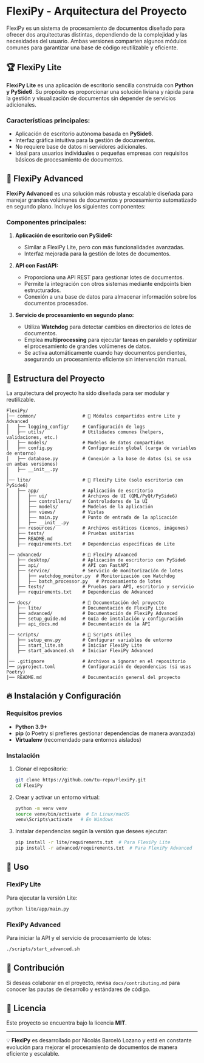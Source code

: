 # FlexiPy - Arquitectura del Proyecto

FlexiPy es un sistema de procesamiento de documentos diseñado para ofrecer dos arquitecturas distintas, dependiendo de la complejidad y las necesidades del usuario. Ambas versiones comparten algunos módulos comunes para garantizar una base de código reutilizable y eficiente.

## 🏆 FlexiPy Lite
**FlexiPy Lite** es una aplicación de escritorio sencilla construida con **Python y PySide6**. Su propósito es proporcionar una solución liviana y rápida para la gestión y visualización de documentos sin depender de servicios adicionales.

### Características principales:
- Aplicación de escritorio autónoma basada en **PySide6**.
- Interfaz gráfica intuitiva para la gestión de documentos.
- No requiere base de datos ni servidores adicionales.
- Ideal para usuarios individuales o pequeñas empresas con requisitos básicos de procesamiento de documentos.

## 🚀 FlexiPy Advanced
**FlexiPy Advanced** es una solución más robusta y escalable diseñada para manejar grandes volúmenes de documentos y procesamiento automatizado en segundo plano. Incluye los siguientes componentes:

### Componentes principales:
1. **Aplicación de escritorio con PySide6:**
   - Similar a FlexiPy Lite, pero con más funcionalidades avanzadas.
   - Interfaz mejorada para la gestión de lotes de documentos.
   
2. **API con FastAPI:**
   - Proporciona una API REST para gestionar lotes de documentos.
   - Permite la integración con otros sistemas mediante endpoints bien estructurados.
   - Conexión a una base de datos para almacenar información sobre los documentos procesados.
   
3. **Servicio de procesamiento en segundo plano:**
   - Utiliza **Watchdog** para detectar cambios en directorios de lotes de documentos.
   - Emplea **multiprocessing** para ejecutar tareas en paralelo y optimizar el procesamiento de grandes volúmenes de datos.
   - Se activa automáticamente cuando hay documentos pendientes, asegurando un procesamiento eficiente sin intervención manual.

## 📂 Estructura del Proyecto
La arquitectura del proyecto ha sido diseñada para ser modular y reutilizable.

```
FlexiPy/
│── common/                 # 📌 Módulos compartidos entre Lite y Advanced
│   ├── logging_config/     # Configuración de logs
│   ├── utils/              # Utilidades comunes (helpers, validaciones, etc.)
│   ├── models/             # Modelos de datos compartidos
│   ├── config.py           # Configuración global (carga de variables de entorno)
│   ├── database.py         # Conexión a la base de datos (si se usa en ambas versiones)
│   ├── __init__.py         
│
│── lite/                   # 📌 FlexiPy Lite (solo escritorio con PySide6)
│   ├── app/                # Aplicación de escritorio
│   │   ├── ui/             # Archivos de UI (QML/PyQt/PySide6)
│   │   ├── controllers/    # Controladores de la UI
│   │   ├── models/         # Modelos de la aplicación
│   │   ├── views/          # Vistas
│   │   ├── main.py         # Punto de entrada de la aplicación
│   │   ├── __init__.py     
│   ├── resources/          # Archivos estáticos (iconos, imágenes)
│   ├── tests/              # Pruebas unitarias
│   ├── README.md           
│   ├── requirements.txt    # Dependencias específicas de Lite
│
│── advanced/               # 📌 FlexiPy Advanced
│   ├── desktop/            # Aplicación de escritorio con PySide6
│   ├── api/                # API con FastAPI
│   ├── service/            # Servicio de monitorización de lotes
│   │   ├── watchdog_monitor.py  # Monitorización con Watchdog
│   │   ├── batch_processor.py   # Procesamiento de lotes
│   ├── tests/              # Pruebas para API, escritorio y servicio
│   ├── requirements.txt    # Dependencias de Advanced
│
│── docs/                   # 📌 Documentación del proyecto
│   ├── lite/               # Documentación de FlexiPy Lite
│   ├── advanced/           # Documentación de FlexiPy Advanced
│   ├── setup_guide.md      # Guía de instalación y configuración
│   ├── api_docs.md         # Documentación de la API
│
│── scripts/                # 📌 Scripts útiles
│   ├── setup_env.py        # Configurar variables de entorno
│   ├── start_lite.sh       # Iniciar FlexiPy Lite
│   ├── start_advanced.sh   # Iniciar FlexiPy Advanced
│
│── .gitignore              # Archivos a ignorar en el repositorio
│── pyproject.toml          # Configuración de dependencias (si usas Poetry)
│── README.md               # Documentación general del proyecto
```

## 🔥 Instalación y Configuración
### Requisitos previos
- **Python 3.9+**
- **pip** (o Poetry si prefieres gestionar dependencias de manera avanzada)
- **Virtualenv** (recomendado para entornos aislados)

### Instalación
1. Clonar el repositorio:
   ```bash
   git clone https://github.com/tu-repo/FlexiPy.git
   cd FlexiPy
   ```

2. Crear y activar un entorno virtual:
   ```bash
   python -m venv venv
   source venv/bin/activate  # En Linux/macOS
   venv\Scripts\activate   # En Windows
   ```

3. Instalar dependencias según la versión que desees ejecutar:
   ```bash
   pip install -r lite/requirements.txt  # Para FlexiPy Lite
   pip install -r advanced/requirements.txt  # Para FlexiPy Advanced
   ```

## 🚀 Uso
### FlexiPy Lite
Para ejecutar la versión Lite:
```bash
python lite/app/main.py
```

### FlexiPy Advanced
Para iniciar la API y el servicio de procesamiento de lotes:
```bash
./scripts/start_advanced.sh
```

## 📌 Contribución
Si deseas colaborar en el proyecto, revisa `docs/contributing.md` para conocer las pautas de desarrollo y estándares de código.

## 📜 Licencia
Este proyecto se encuentra bajo la licencia **MIT**.

---

💡 **FlexiPy** es desarrollado por Nicolás Barceló Lozano y está en constante evolución para mejorar el procesamiento de documentos de manera eficiente y escalable.


